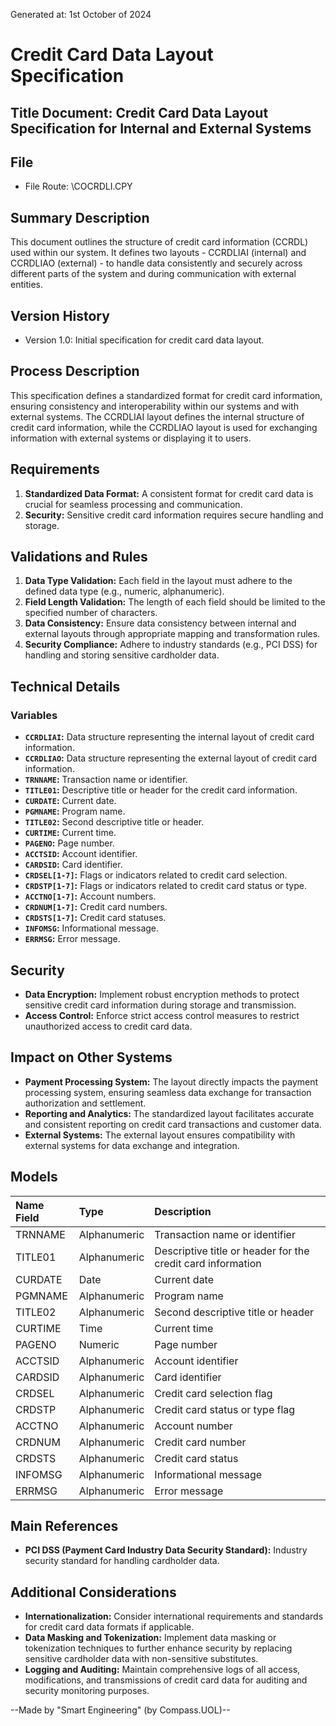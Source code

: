 Generated at: 1st October of 2024

# Credit Card Data Layout Specification

## Title Document: Credit Card Data Layout Specification for Internal and External Systems

## File

- File Route: \COCRDLI.CPY

## Summary Description

This document outlines the structure of credit card information (CCRDL) used within our system. It defines two layouts - CCRDLIAI (internal) and CCRDLIAO (external) - to handle data consistently and securely across different parts of the system and during communication with external entities.

## Version History

- Version 1.0: Initial specification for credit card data layout.

## Process Description

This specification defines a standardized format for credit card information, ensuring consistency and interoperability within our systems and with external systems. The CCRDLIAI layout defines the internal structure of credit card information, while the CCRDLIAO layout is used for exchanging information with external systems or displaying it to users.

## Requirements

1.  **Standardized Data Format:** A consistent format for credit card data is crucial for seamless processing and communication.
2.  **Security:** Sensitive credit card information requires secure handling and storage.

## Validations and Rules

1.  **Data Type Validation:** Each field in the layout must adhere to the defined data type (e.g., numeric, alphanumeric).
2.  **Field Length Validation:** The length of each field should be limited to the specified number of characters.
3.  **Data Consistency:** Ensure data consistency between internal and external layouts through appropriate mapping and transformation rules.
4.  **Security Compliance:** Adhere to industry standards (e.g., PCI DSS) for handling and storing sensitive cardholder data.

## Technical Details

### Variables

-   **`CCRDLIAI`:**  Data structure representing the internal layout of credit card information.
-   **`CCRDLIAO`:**  Data structure representing the external layout of credit card information.
-   **`TRNNAME`:** Transaction name or identifier.
-   **`TITLE01`:** Descriptive title or header for the credit card information.
-   **`CURDATE`:** Current date.
-   **`PGMNAME`:** Program name.
-   **`TITLE02`:** Second descriptive title or header.
-   **`CURTIME`:** Current time.
-   **`PAGENO`:** Page number.
-   **`ACCTSID`:** Account identifier.
-   **`CARDSID`:** Card identifier.
-   **`CRDSEL[1-7]`:**  Flags or indicators related to credit card selection.
-   **`CRDSTP[1-7]`:**  Flags or indicators related to credit card status or type.
-   **`ACCTNO[1-7]`:** Account numbers.
-   **`CRDNUM[1-7]`:** Credit card numbers.
-   **`CRDSTS[1-7]`:** Credit card statuses.
-   **`INFOMSG`:** Informational message.
-   **`ERRMSG`:** Error message.

## Security

-   **Data Encryption:** Implement robust encryption methods to protect sensitive credit card information during storage and transmission.
-   **Access Control:** Enforce strict access control measures to restrict unauthorized access to credit card data.

## Impact on Other Systems

-   **Payment Processing System:** The layout directly impacts the payment processing system, ensuring seamless data exchange for transaction authorization and settlement.
-   **Reporting and Analytics:** The standardized layout facilitates accurate and consistent reporting on credit card transactions and customer data.
-   **External Systems:** The external layout ensures compatibility with external systems for data exchange and integration.

## Models

| Name Field | Type        | Description                                                         |
| :---------- | :---------- | :------------------------------------------------------------------ |
| TRNNAME    | Alphanumeric | Transaction name or identifier                                       |
| TITLE01    | Alphanumeric | Descriptive title or header for the credit card information       |
| CURDATE    | Date         | Current date                                                         |
| PGMNAME    | Alphanumeric | Program name                                                        |
| TITLE02    | Alphanumeric | Second descriptive title or header                                  |
| CURTIME    | Time         | Current time                                                         |
| PAGENO     | Numeric      | Page number                                                           |
| ACCTSID    | Alphanumeric | Account identifier                                                    |
| CARDSID    | Alphanumeric | Card identifier                                                     |
| CRDSEL     | Alphanumeric | Credit card selection flag                                          |
| CRDSTP     | Alphanumeric | Credit card status or type flag                                      |
| ACCTNO     | Alphanumeric | Account number                                                       |
| CRDNUM     | Alphanumeric | Credit card number                                                   |
| CRDSTS     | Alphanumeric | Credit card status                                                  |
| INFOMSG    | Alphanumeric | Informational message                                                 |
| ERRMSG     | Alphanumeric | Error message                                                        |

## Main References

-   **PCI DSS (Payment Card Industry Data Security Standard):**  Industry security standard for handling cardholder data.

## Additional Considerations

-   **Internationalization:** Consider international requirements and standards for credit card data formats if applicable.
-   **Data Masking and Tokenization:** Implement data masking or tokenization techniques to further enhance security by replacing sensitive cardholder data with non-sensitive substitutes.
-   **Logging and Auditing:** Maintain comprehensive logs of all access, modifications, and transmissions of credit card data for auditing and security monitoring purposes.

--Made by "Smart Engineering" (by Compass.UOL)--